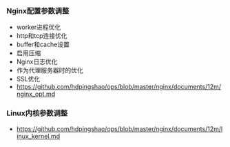 ### Nginx配置参数调整

* worker进程优化
* http和tcp连接优化
* buffer和cache设置
* 启用压缩
* Nginx日志优化
* 作为代理服务器时的优化
* SSL优化
* https://github.com/hdpingshao/ops/blob/master/nginx/documents/12m/nginx_opt.md

### Linux内核参数调整

* https://github.com/hdpingshao/ops/blob/master/nginx/documents/12m/linux_kernel.md
